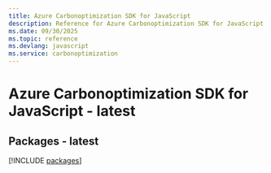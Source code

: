 ```yaml
---
title: Azure Carbonoptimization SDK for JavaScript
description: Reference for Azure Carbonoptimization SDK for JavaScript
ms.date: 09/30/2025
ms.topic: reference
ms.devlang: javascript
ms.service: carbonoptimization
---
```

# Azure Carbonoptimization SDK for JavaScript - latest
## Packages - latest
[!INCLUDE [packages](carbonoptimization-index.md)]